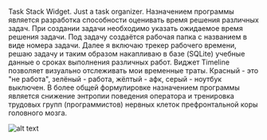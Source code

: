 Task Stack Widget.
Just a task organizer.
Назначением программы является разработка способности оценивать время решения различных задач.
При создании задачи необходимо указать ожидаемое время решения задачи.
Под задачу создаётся рабочая папка с названием в виде номера задачи.
Далее я включаю трекер рабочего времени, решаю задачу и таким образом накапливаю в базе (SQLite) учебные данные о сроках выполнения различных работ.
Виджет Timeline позволяет визуально отслеживать мои временные траты. Красный - это "не работа", зелёный - работа, жёлтый - афк, серый - ноутбук выключен.
В более общей формулировке назначением программы является снижение энтропии поведения оператора и тренировка трудовых групп (программистов) нервных клеток префронтальной коры головного мозга.

![alt text](https://i.imgur.com/UqI1e9v.png)
